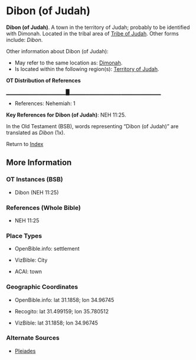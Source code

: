 # Dibon (of Judah)
**Dibon (of Judah)**. 
A town in the territory of Judah; probably to be identified with Dimonah. 
Located in the tribal area of [Tribe of Judah](../../../groups/md/acai/Judah.md). 
Other forms include: 
*Dibon*. 




Other information about Dibon (of Judah):


* May refer to the same location as: 
[Dimonah](Dimonah.md). 
* Is located within the following region(s): 
[Territory of Judah](TerritoryOfJudah.md). 


**OT Distribution of References**

▁▁▁▁▁▁▁▁▁▁▁▁▁▁▁█▁▁▁▁▁▁▁▁▁▁▁▁▁▁▁▁▁▁▁▁▁▁▁
* References: Nehemiah: 1



**Key References for Dibon (of Judah)**: 
NEH 11:25. 


In the Old Testament (BSB), words representing “Dibon (of Judah)” are translated as 
*Dibon* (1x). 




Return to [Index](00-Index.md)

## More Information

### OT Instances (BSB)

* Dibon (NEH 11:25)



### References (Whole Bible)

* NEH 11:25


### Place Types

* OpenBible.info: settlement

* VizBible: City

* ACAI: town



### Geographic Coordinates

* OpenBible.info: lat 31.1858; lon 34.96745

* Recogito: lat 31.499159; lon 35.780512

* VizBible: lat 31.1858; lon 34.96745



### Alternate Sources

* [Pleiades](http://pleiades.stoa.org/places/697654)



